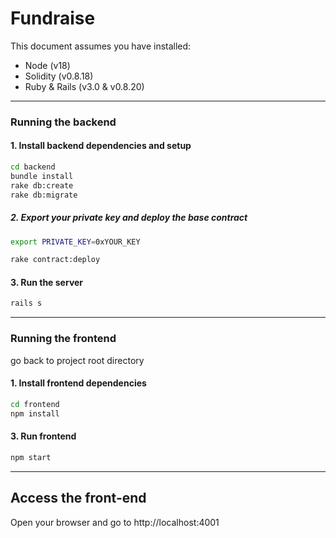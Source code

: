 # Fundraise
This document assumes you have installed:
- Node (v18)
- Solidity (v0.8.18)
- Ruby & Rails (v3.0 & v0.8.20)

-------
### Running the backend
#### 1. Install backend dependencies and setup
```bash
cd backend
bundle install
rake db:create
rake db:migrate
```

##### 2. Export your private key and deploy the base contract
```bash
export PRIVATE_KEY=0xYOUR_KEY

rake contract:deploy
```

#### 3. Run the server
```bash
rails s
```

-------

### Running the frontend
go back to project root directory
#### 1. Install frontend dependencies
```bash
cd frontend
npm install
````

#### 3. Run frontend
```bash
npm start
```
-------

## Access the front-end
Open your browser and go to http://localhost:4001
